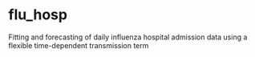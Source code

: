 # flu_hosp
Fitting and forecasting of daily influenza hospital admission data using a flexible time-dependent transmission term
